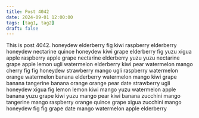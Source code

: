 ```yaml
---
title: Post 4042
date: 2024-09-01 12:00:00
tags: [tag1, tag2]
draft: false
---
```

This is post 4042.
honeydew
elderberry
fig
kiwi
raspberry
elderberry
honeydew
nectarine
quince
honeydew
kiwi
grape
elderberry
fig
yuzu
xigua
apple
raspberry
apple
grape
nectarine
elderberry
yuzu
yuzu
nectarine
grape
apple
lemon
ugli
watermelon
elderberry
kiwi
pear
watermelon
mango
cherry
fig
fig
honeydew
strawberry
mango
ugli
raspberry
watermelon
orange
watermelon
banana
elderberry
watermelon
mango
kiwi
grape
banana
tangerine
banana
orange
orange
pear
date
strawberry
ugli
honeydew
xigua
fig
lemon
lemon
kiwi
mango
yuzu
watermelon
apple
banana
yuzu
grape
kiwi
yuzu
mango
pear
kiwi
banana
zucchini
mango
tangerine
mango
raspberry
orange
quince
grape
xigua
zucchini
mango
honeydew
fig
fig
grape
date
mango
watermelon
apple
elderberry
